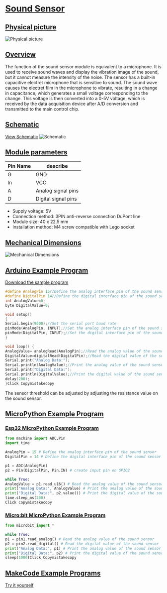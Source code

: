 # [Sound Sensor](http://localhost:3000/#/zh-cn/ph2.0_sensors/sensors/sound_sensor/sound_sensor?id=声音传感器模块规格书)

## [Physical picture](http://localhost:3000/#/zh-cn/ph2.0_sensors/sensors/sound_sensor/sound_sensor?id=实物图)



![Physical picture](http://localhost:3000/zh-cn/ph2.0_sensors/sensors/sound_sensor/picture/sound_sensor.png)



## [Overview](http://localhost:3000/#/zh-cn/ph2.0_sensors/sensors/sound_sensor/sound_sensor?id=概述)

The function of the sound sensor module is equivalent to a microphone. It is used to receive sound waves and display the vibration image of the sound, but it cannot measure the intensity of the noise. The sensor has a built-in capacitive electret microphone that is sensitive to sound. The sound wave causes the electret film in the microphone to vibrate, resulting in a change in capacitance, which generates a small voltage corresponding to the change. This voltage is then converted into a 0-5V voltage, which is received by the data acquisition device after A/D conversion and transmitted to the main control chip.

## [Schematic](http://localhost:3000/#/zh-cn/ph2.0_sensors/sensors/sound_sensor/sound_sensor?id=原理图)

[View Schematic](http://localhost:3000/zh-cn/ph2.0_sensors/sensors/sound_sensor/sound_sensor_schematic.pdf) ![Schematic](http://localhost:3000/zh-cn/ph2.0_sensors/sensors/sound_sensor/picture/sound_sensor_schematic.png)

## [Module parameters](http://localhost:3000/#/zh-cn/ph2.0_sensors/sensors/sound_sensor/sound_sensor?id=模块参数)

| Pin Name | describe            |
| -------- | ------------------- |
| G        | GND                 |
| In       | VCC                 |
| A        | Analog signal pins  |
| D        | Digital signal pins |

- Supply voltage: 5V
- Connection method: 3PIN anti-reverse connection DuPont line
- Module size: 40 x 22.5 mm
- Installation method: M4 screw compatible with Lego socket

## [Mechanical Dimensions](http://localhost:3000/#/zh-cn/ph2.0_sensors/sensors/sound_sensor/sound_sensor?id=机械尺寸图)



![Mechanical Dimensions](http://localhost:3000/zh-cn/ph2.0_sensors/sensors/sound_sensor/picture/sound_sensor_assembly.png)



## [Arduino Example Program](http://localhost:3000/#/zh-cn/ph2.0_sensors/sensors/sound_sensor/sound_sensor?id=arduino示例程序)

[Download the sample program](http://localhost:3000/zh-cn/ph2.0_sensors/sensors/sound_sensor/sound_sensor.zip)

```c++
#define AnalogPin 15//Define the analog interface pin of the sound sensor
#define DigitalPin 14//Define the digital interface pin of the sound sensor
int AnalogValue=0;
byte DigitalValue=0;

void setup()
{
Serial.begin(9600);//Set the serial port baud rate
pinMode(AnalogPin, INPUT);//Set the analog interface pin of the sound sensor to input
pinMode(DigitalPin, INPUT);//Set the digital interface pin of the sound sensor to input
}

void loop() {
AnalogValue= analogRead(AnalogPin);//Read the analog value of the sound sensor
DigitalValue=digitalRead(DigitalPin);//Read the digital value of the sound sensor
Serial.print("Analog Data:");
Serial.println(AnalogValue);//Print the analog value of the sound sensor
Serial.print("Digital Data:");
Serial.println(DigitalValue);//Print the digital value of the sound sensor
delay(200);
}Click Copymistakecopy
```

The sensor threshold can be adjusted by adjusting the resistance value on the sound sensor.

## [MicroPython Example Program](http://localhost:3000/#/zh-cn/ph2.0_sensors/sensors/sound_sensor/sound_sensor?id=micropython示例程序)

### [Esp32 MicroPython Example Program](http://localhost:3000/#/zh-cn/ph2.0_sensors/sensors/sound_sensor/sound_sensor?id=esp32-micropython示例程序)



```python
from machine import ADC,Pin
import time

AnalogPin = 15 # Define the analog interface pin of the sound sensor
DigitalPin = 14 # Define the digital interface pin of the sound sensor

p1 = ADC(AnalogPin)
p2 = Pin(DigitalPin, Pin.IN) # create input pin on GPIO2

while True:
AnalogValue = p1.read_u16() # Read the analog value of the sound sensor
print("Analog Data:", AnalogValue) # Print the analog value of the sound sensor
print("Digital Data:", p2.value()) # Print the digital value of the sound sensor
time.sleep_ms(200)
Click Copymistakecopy
```

### [Micro:bit MicroPython Example Program](http://localhost:3000/#/zh-cn/ph2.0_sensors/sensors/sound_sensor/sound_sensor?id=microbit-micropython示例程序)



```python
from microbit import *

while True:
p1 = pin1.read_analog() # Read the analog value of the sound sensor
p2 = pin2.read_digital() # Read the digital value of the sound sensor
print("Analog Data:", p1) # Print the analog value of the sound sensor
print("Digital Data:", p2) # Print the digital value of the sound sensor
sleep(1000)Click Copymistakecopy
```

## [MakeCode Example Programs](http://localhost:3000/#/zh-cn/ph2.0_sensors/sensors/sound_sensor/sound_sensor?id=makecode示例程序)

[Try it yourself](https://makecode.microbit.org/_FaF5Xx1C2Tvb)